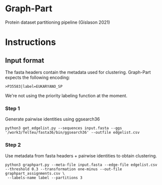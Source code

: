 # Graph-Part
Protein dataset partitioning pipeline (Gíslason 2021)


# Instructions

## Input format
The fasta headers contain the metadata used for clustering. Graph-Part expects the following encoding:
```
>P35583|label=EUKARYANO_SP
```
We're not using the priority labeling function at the moment.


### Step 1
Generate pairwise identities using ggsearch36
```
python3 get_edgelist.py --sequences input.fasta --ggs '/work3/felteu/fasta36/bin/ggsearch36' --outfile edgelist.csv
```

### Step 2
Use metadata from fasta headers + pairwise identities to obtain clustering.

```
python3 graphpart.py --meta-file input.fasta --edge-file edgelist.csv --threshold 0.3 --transformation one-minus --out-file graphpart_assignments.csv \
 --labels-name label --partitions 3
```